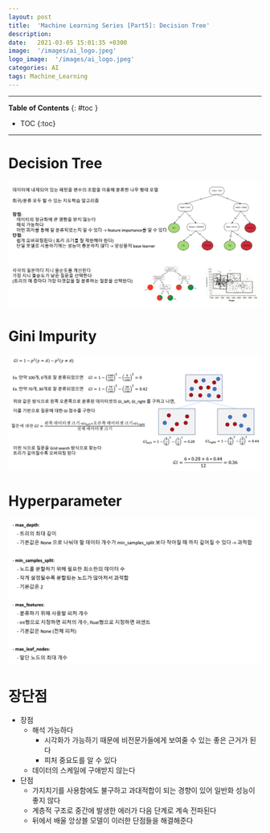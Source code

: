 ```yaml
---
layout: post
title:  'Machine Learning Series [Part5]: Decision Tree'
description: 
date:   2021-03-05 15:01:35 +0300
image:  '/images/ai_logo.jpeg'
logo_image:  '/images/ai_logo.jpeg'
categories: AI
tags: Machine_Learning
---
```

---

**Table of Contents**
{: #toc }
*  TOC
{:toc}

---

# Decision Tree

![](/images/ml_27.png)


# Gini Impurity

![](/images/ml_28.png)

# Hyperparameter

![](/images/ml_29.png)

# 장단점

- 장점
  - 해석 가능하다
    - 시각화가 가능하기 때문에 비전문가들에게 보여줄 수 있는 좋은 근거가 된다
    - 피처 중요도를 알 수 있다
  - 데이터의 스케일에 구애받지 않는다
- 단점
  - 가지치기를 사용함에도 불구하고 과대적합이 되는 경향이 있어 일반화 성능이 좋지 않다
  - 계층적 구조로 중간에 발생한 에러가 다음 단계로 계속 전파된다
  - 뒤에서 배울 앙상블 모델이 이러한 단점들을 해결해준다